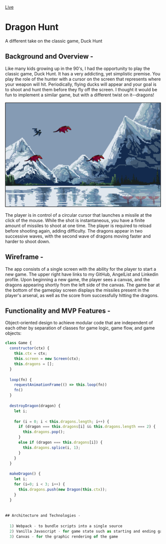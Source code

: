 [Live](https://hchu315.github.io/Dragon-Hunt-JS-project/) 

# Dragon Hunt

A different take on the classic game, Duck Hunt

## Background and Overview -

Like many kids growing up in the 90's, I had the opportunity to play the classic game, Duck Hunt. It has a very addicting, yet simplistic premise. You play the role of the hunter with a cursor on the screen that represents where your weapon will hit. Periodically, flying ducks will appear and your goal is to shoot and hunt them before they fly off the screen. I thought it would be fun to implement a similar game, but with a different twist on it--dragons! 

![game-page](https://github.com/hchu315/Dragon-Hunt-JS-project/blob/master/assets/images/Screen%20Shot%202018-11-21%20at%2011.38.15%20AM.png)

The player is in control of a circular cursor that launches a missile at the click of the mouse. While the shot is instantaneous, you have a finite amount of missiles to shoot at one time. The player is required to reload before shooting again, adding difficulty. The dragons appear in two successive waves, with the second wave of dragons moving faster and harder to shoot down.

## Wireframe -

The app consists of a single screen with the ability for the player to start a new game. The upper right have links to my GitHub, AngelList and Linkedin profile. Upon beginning a new game, the player sees a canvas, and the dragons appearing shortly from the left side of the canvas. The game bar at the bottom of the gameplay screen displays the missiles present in the player's arsenal, as well as the score from successfully hitting the dragons.

## Functionality and MVP Features -

Object-oriented design to achieve modular code that are independent of each other by separation of classes for game logic, game flow, and game objects:

```javascript
class Game {
  constructor(ctx) {
    this.ctx = ctx;
    this.screen = new Screen(ctx);
    this.dragons = [];
  }

  loop(fn) {
    requestAnimationFrame(() => this.loop(fn))
    fn()
  }
  
  destroyDragon(dragon) {
    let i;
   
    for (i = 0; i < this.dragons.length; i++) {
      if (dragon === this.dragons[i] && this.dragons.length === 2) {
        this.dragons.pop();  
      } 
      else if (dragon === this.dragons[i]) {
        this.dragons.splice(i, 1);
      }
    }
  }
   
  makeDragon() {
    let i;
    for (i=0; i < 3; i++) {
      this.dragons.push(new Dragon(this.ctx));
    }     
  }


## Architecture and Technologies -
 
  1) Webpack - to bundle scripts into a single source
  2) Vanilla Javascript - for game state such as starting and ending game, and game logic such as projectiles timing and            dragons flying vectors
  3) Canvas - for the graphic rendering of the game 
